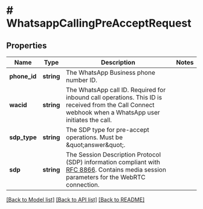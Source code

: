 # # WhatsappCallingPreAcceptRequest

## Properties

Name | Type | Description | Notes
------------ | ------------- | ------------- | -------------
**phone_id** | **string** | The WhatsApp Business phone number ID. |
**wacid** | **string** | The WhatsApp call ID. Required for inbound call operations. This ID is received from the Call Connect webhook when a WhatsApp user initiates the call. |
**sdp_type** | **string** | The SDP type for pre-accept operations. Must be \&quot;answer\&quot;. |
**sdp** | **string** | The Session Description Protocol (SDP) information compliant with [RFC 8866](https://datatracker.ietf.org/doc/html/rfc8866). Contains media session parameters for the WebRTC connection. |

[[Back to Model list]](../../README.md#models) [[Back to API list]](../../README.md#endpoints) [[Back to README]](../../README.md)
